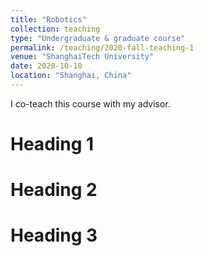 ```yaml
---
title: "Robotics"
collection: teaching
type: "Undergraduate & graduate course"
permalink: /teaching/2020-fall-teaching-1
venue: "ShanghaiTech University"
date: 2020-10-10
location: "Shanghai, China"
---
```


I co-teach this course with my advisor. 

Heading 1
======

Heading 2
======

Heading 3
======